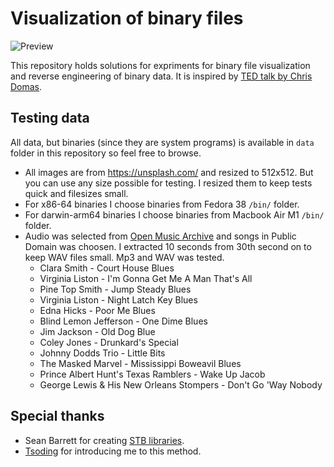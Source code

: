 # Visualization of binary files

![Preview](https://github.com/mitjafelicijan/binary-visualization/assets/296714/8c7e016c-8f58-4af1-9cce-9f4366219bbe)

This repository holds solutions for expriments for binary file visualization and
reverse engineering of binary data. It is inspired by [TED talk by Chris
Domas](https://www.ted.com/talks/chris_domas_the_1s_and_0s_behind_cyber_warfare).

## Testing data

All data, but binaries (since they are system programs) is available in `data`
folder in this repository so feel free to browse.

- All images are from https://unsplash.com/ and resized to 512x512. But you can
  use any size possible for testing. I resized them to keep tests quick and
  filesizes small.
- For x86-64 binaries I choose binaries from Fedora 38 `/bin/` folder.
- For darwin-arm64 binaries I choose binaries from Macbook Air M1 `/bin/`
  folder.
- Audio was selected from [Open Music Archive](http://openmusicarchive.org/) and
  songs in Public Domain was choosen. I extracted 10 seconds from 30th second on
  to keep WAV files small. Mp3 and WAV was tested.
  - Clara Smith - Court House Blues
  - Virginia Liston - I'm Gonna Get Me A Man That's All
  - Pine Top Smith - Jump Steady Blues
  - Virginia Liston - Night Latch Key Blues
  - Edna Hicks - Poor Me Blues
  - Blind Lemon Jefferson - One Dime Blues
  - Jim Jackson - Old Dog Blue
  - Coley Jones - Drunkard's Special
  - Johnny Dodds Trio - Little Bits
  - The Masked Marvel - Mississippi Boweavil Blues
  - Prince Albert Hunt's Texas Ramblers - Wake Up Jacob
  - George Lewis & His New Orleans Stompers - Don't Go 'Way Nobody

## Special thanks

- Sean Barrett for creating [STB libraries](https://github.com/nothings/stb).
- [Tsoding](https://twitter.com/tsoding) for introducing me to this method.
